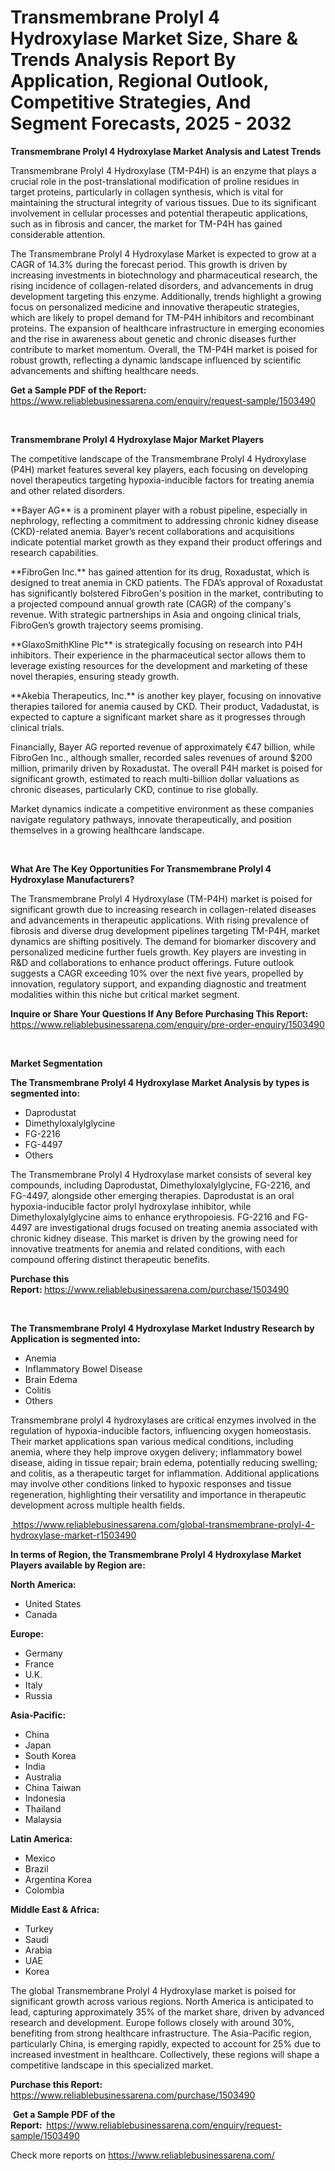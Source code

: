 <p><h1>Transmembrane Prolyl 4 Hydroxylase Market Size, Share & Trends Analysis Report By Application, Regional Outlook, Competitive Strategies, And Segment Forecasts, 2025 - 2032</h1></p><p><strong>Transmembrane Prolyl 4 Hydroxylase Market Analysis and Latest Trends</strong></p>
<p><p>Transmembrane Prolyl 4 Hydroxylase (TM-P4H) is an enzyme that plays a crucial role in the post-translational modification of proline residues in target proteins, particularly in collagen synthesis, which is vital for maintaining the structural integrity of various tissues. Due to its significant involvement in cellular processes and potential therapeutic applications, such as in fibrosis and cancer, the market for TM-P4H has gained considerable attention.</p><p>The Transmembrane Prolyl 4 Hydroxylase Market is expected to grow at a CAGR of 14.3% during the forecast period. This growth is driven by increasing investments in biotechnology and pharmaceutical research, the rising incidence of collagen-related disorders, and advancements in drug development targeting this enzyme. Additionally, trends highlight a growing focus on personalized medicine and innovative therapeutic strategies, which are likely to propel demand for TM-P4H inhibitors and recombinant proteins. The expansion of healthcare infrastructure in emerging economies and the rise in awareness about genetic and chronic diseases further contribute to market momentum. Overall, the TM-P4H market is poised for robust growth, reflecting a dynamic landscape influenced by scientific advancements and shifting healthcare needs.</p></p>
<p><strong>Get a Sample PDF of the Report:&nbsp;</strong> <a href="https://www.reliablebusinessarena.com/enquiry/request-sample/1503490?utm_campaign=1990&utm_medium=2&utm_source=Github&utm_content=ia&utm_term=23032025&utm_id=transmembrane-prolyl-4-hydroxylase">https://www.reliablebusinessarena.com/enquiry/request-sample/1503490</a></p>
<p>&nbsp;</p>
<p><strong>Transmembrane Prolyl 4 Hydroxylase Major Market Players</strong></p>
<p><p>The competitive landscape of the Transmembrane Prolyl 4 Hydroxylase (P4H) market features several key players, each focusing on developing novel therapeutics targeting hypoxia-inducible factors for treating anemia and other related disorders.</p><p>**Bayer AG** is a prominent player with a robust pipeline, especially in nephrology, reflecting a commitment to addressing chronic kidney disease (CKD)-related anemia. Bayer’s recent collaborations and acquisitions indicate potential market growth as they expand their product offerings and research capabilities.</p><p>**FibroGen Inc.** has gained attention for its drug, Roxadustat, which is designed to treat anemia in CKD patients. The FDA’s approval of Roxadustat has significantly bolstered FibroGen's position in the market, contributing to a projected compound annual growth rate (CAGR) of the company's revenue. With strategic partnerships in Asia and ongoing clinical trials, FibroGen’s growth trajectory seems promising.</p><p>**GlaxoSmithKline Plc** is strategically focusing on research into P4H inhibitors. Their experience in the pharmaceutical sector allows them to leverage existing resources for the development and marketing of these novel therapies, ensuring steady growth.</p><p>**Akebia Therapeutics, Inc.** is another key player, focusing on innovative therapies tailored for anemia caused by CKD. Their product, Vadadustat, is expected to capture a significant market share as it progresses through clinical trials.</p><p>Financially, Bayer AG reported revenue of approximately €47 billion, while FibroGen Inc., although smaller, recorded sales revenues of around $200 million, primarily driven by Roxadustat. The overall P4H market is poised for significant growth, estimated to reach multi-billion dollar valuations as chronic diseases, particularly CKD, continue to rise globally. </p><p>Market dynamics indicate a competitive environment as these companies navigate regulatory pathways, innovate therapeutically, and position themselves in a growing healthcare landscape.</p></p>
<p>&nbsp;</p>
<p><strong>What Are The Key Opportunities For Transmembrane Prolyl 4 Hydroxylase Manufacturers?</strong></p>
<p><p>The Transmembrane Prolyl 4 Hydroxylase (TM-P4H) market is poised for significant growth due to increasing research in collagen-related diseases and advancements in therapeutic applications. With rising prevalence of fibrosis and diverse drug development pipelines targeting TM-P4H, market dynamics are shifting positively. The demand for biomarker discovery and personalized medicine further fuels growth. Key players are investing in R&D and collaborations to enhance product offerings. Future outlook suggests a CAGR exceeding 10% over the next five years, propelled by innovation, regulatory support, and expanding diagnostic and treatment modalities within this niche but critical market segment.</p></p>
<p><strong>Inquire or Share Your Questions If Any Before Purchasing This Report:</strong> <a href="https://www.reliablebusinessarena.com/enquiry/pre-order-enquiry/1503490?utm_campaign=1990&utm_medium=2&utm_source=Github&utm_content=ia&utm_term=23032025&utm_id=transmembrane-prolyl-4-hydroxylase">https://www.reliablebusinessarena.com/enquiry/pre-order-enquiry/1503490</a></p>
<p>&nbsp;</p>
<p><strong>Market Segmentation</strong></p>
<p><strong>The Transmembrane Prolyl 4 Hydroxylase Market Analysis by types is segmented into:</strong></p>
<p><ul><li>Daprodustat</li><li>Dimethyloxalylglycine</li><li>FG-2216</li><li>FG-4497</li><li>Others</li></ul></p>
<p><p>The Transmembrane Prolyl 4 Hydroxylase market consists of several key compounds, including Daprodustat, Dimethyloxalylglycine, FG-2216, and FG-4497, alongside other emerging therapies. Daprodustat is an oral hypoxia-inducible factor prolyl hydroxylase inhibitor, while Dimethyloxalylglycine aims to enhance erythropoiesis. FG-2216 and FG-4497 are investigational drugs focused on treating anemia associated with chronic kidney disease. This market is driven by the growing need for innovative treatments for anemia and related conditions, with each compound offering distinct therapeutic benefits.</p></p>
<p><strong>Purchase this Report:&nbsp;</strong><a href="https://www.reliablebusinessarena.com/purchase/1503490?utm_campaign=1990&utm_medium=2&utm_source=Github&utm_content=ia&utm_term=23032025&utm_id=transmembrane-prolyl-4-hydroxylase">https://www.reliablebusinessarena.com/purchase/1503490</a></p>
<p>&nbsp;</p>
<p><strong>The Transmembrane Prolyl 4 Hydroxylase Market Industry Research by Application is segmented into:</strong></p>
<p><ul><li>Anemia</li><li>Inflammatory Bowel Disease</li><li>Brain Edema</li><li>Colitis</li><li>Others</li></ul></p>
<p><p>Transmembrane prolyl 4 hydroxylases are critical enzymes involved in the regulation of hypoxia-inducible factors, influencing oxygen homeostasis. Their market applications span various medical conditions, including anemia, where they help improve oxygen delivery; inflammatory bowel disease, aiding in tissue repair; brain edema, potentially reducing swelling; and colitis, as a therapeutic target for inflammation. Additional applications may involve other conditions linked to hypoxic responses and tissue regeneration, highlighting their versatility and importance in therapeutic development across multiple health fields.</p></p>
<p><a href="https://www.reliablebusinessarena.com/global-transmembrane-prolyl-4-hydroxylase-market-r1503490?utm_campaign=1990&utm_medium=2&utm_source=Github&utm_content=ia&utm_term=23032025&utm_id=transmembrane-prolyl-4-hydroxylase">&nbsp;https://www.reliablebusinessarena.com/global-transmembrane-prolyl-4-hydroxylase-market-r1503490</a></p>
<p><strong>In terms of Region, the Transmembrane Prolyl 4 Hydroxylase Market Players available by Region are:</strong></p>
<p>
    <p> <strong> North America: </strong>
        <ul>
            <li>United States</li>
            <li>Canada</li>
        </ul>
        </p> 
    <p> <strong> Europe: </strong>
        <ul>
            <li>Germany</li>
            <li>France</li>
            <li>U.K.</li>
            <li>Italy</li>
            <li>Russia</li>
        </ul>
        </p> 
    <p> <strong> Asia-Pacific: </strong>
        <ul>
            <li>China</li>
            <li>Japan</li>
            <li>South Korea</li>
            <li>India</li>
            <li>Australia</li>
            <li>China Taiwan</li>
            <li>Indonesia</li>
            <li>Thailand</li>
            <li>Malaysia</li>
        </ul>
        </p> 
    <p> <strong> Latin America: </strong>
        <ul>
            <li>Mexico</li>
            <li>Brazil</li>
            <li>Argentina Korea</li>
            <li>Colombia</li>
        </ul>
        </p> 
    <p> <strong> Middle East & Africa: </strong>
        <ul>
            <li>Turkey</li>
            <li>Saudi</li>
            <li>Arabia</li>
            <li>UAE</li>
            <li>Korea</li>
        </ul>
    </p>
    </p>
<p><p>The global Transmembrane Prolyl 4 Hydroxylase market is poised for significant growth across various regions. North America is anticipated to lead, capturing approximately 35% of the market share, driven by advanced research and development. Europe follows closely with around 30%, benefiting from strong healthcare infrastructure. The Asia-Pacific region, particularly China, is emerging rapidly, expected to account for 25% due to increased investment in healthcare. Collectively, these regions will shape a competitive landscape in this specialized market.</p></p>
<p><strong>Purchase this Report: </strong><a href="https://www.reliablebusinessarena.com/purchase/1503490?utm_campaign=1990&utm_medium=2&utm_source=Github&utm_content=ia&utm_term=23032025&utm_id=transmembrane-prolyl-4-hydroxylase">https://www.reliablebusinessarena.com/purchase/1503490</a></p>
<p>&nbsp;<strong>Get a Sample PDF of the Report:&nbsp;&nbsp;</strong><a href="https://www.reliablebusinessarena.com/enquiry/request-sample/1503490?utm_campaign=1990&utm_medium=2&utm_source=Github&utm_content=ia&utm_term=23032025&utm_id=transmembrane-prolyl-4-hydroxylase">https://www.reliablebusinessarena.com/enquiry/request-sample/1503490</a></p>
<p><strong></strong></p>
<p>Check more reports on <a href="https://www.reliablebusinessarena.com/?utm_campaign=1990&utm_medium=2&utm_source=Github&utm_content=ia&utm_term=23032025&utm_id=transmembrane-prolyl-4-hydroxylase">https://www.reliablebusinessarena.com/</a></p>